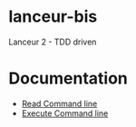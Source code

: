 # lanceur-bis
Lanceur 2 - TDD driven

# Documentation

* [Read Command line](/doc/read-commandline.md)
* [Execute Command line](/doc/execute-commandline.md)
